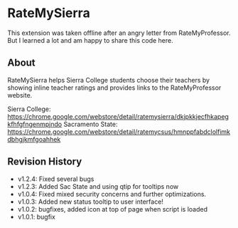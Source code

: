 # RateMySierra
This extension was taken offline after an angry letter from RateMyProfessor. But I learned a lot and am happy to share this code here.

## About
RateMySierra helps Sierra College students choose their teachers by showing inline teacher ratings and provides links to the RateMyProfessor website.

Sierra College:   https://chrome.google.com/webstore/detail/ratemysierra/dkjpkkjecfhkapegkfhfgfngenmpjndo
Sacramento State: https://chrome.google.com/webstore/detail/ratemycsus/hmnppfabdclolfimkdbhgjkmfgoahhek

## Revision History
- v1.2.4: Fixed several bugs
- v1.2.3: Added Sac State and using qtip for tooltips now
- v1.0.4: Fixed mixed security concerns and further optimizations.
- v1.0.3: Added new status tooltip to user interface! 
- v1.0.2: bugfixes, added icon at top of page when script is loaded 
- v1.0.1: bugfix 

